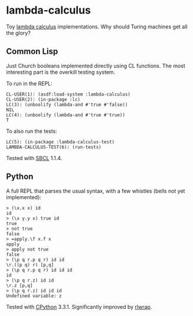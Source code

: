 # lambda-calculus

Toy [lambda calculus](https://en.wikipedia.org/wiki/Lambda_calculus) implementations. Why should Turing machines get all the glory?

## Common Lisp

Just Church booleans implemented directly using CL functions. The most interesting part is the overkill testing system.

To run in the REPL:

    CL-USER(1): (asdf:load-system :lambda-calculus)
    CL-USER(2): (in-package :lc)
    LC(3): (unboolify (lambda-and #'true #'false))
    NIL
    LC(4): (unboolify (lambda-and #'true #'true))
    T

To also run the tests:

    LC(5): (in-package :lambda-calculus-test)
    LAMBDA-CALCULUS-TEST(6): (run-tests)

Tested with [SBCL](http://www.sbcl.org/) 1.1.4.

## Python

A full REPL that parses the usual syntax, with a few whistles (bells not yet implemented):

    > (\x.x x) id
    id
    > (\x y.y x) true id
    true
    > not true
    false
    > =apply.\f x.f x
    apply
    > apply not true
    false
    > (\p q r.p q r) id id
    \r.((p q) r) [p,q]
    > (\p q r.p q r) id id id
    id
    > (\p q r.z) id id
    \r.z [p,q]
    > (\p q r.z) id id id
    Undefined variable: z

Tested with [CPython](http://python.org/) 3.3.1. Significantly improved by [rlwrap](http://utopia.knoware.nl/~hlub/rlwrap/).
